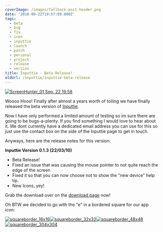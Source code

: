 ```yaml
---
coverImage: /images/fallback-post-header.png
date: '2010-09-22T19:57:09.000Z'
tags:
  - beta
  - bug
  - fix
  - icon
  - inputtie
  - launch
  - patch
  - personal
  - project
  - release
  - version
title: Inputtie - Beta Release!
oldUrl: /inputtie/inputtie-beta-release
---
```


[![](/wp-content/uploads/2010/09/ScreenHunter_01-Sep.-22-19.58.png "ScreenHunter_01 Sep. 22 19.58")](/wp-content/uploads/2010/09/ScreenHunter_01-Sep.-22-19.58.png)

Woooo Hooo! Finally after almost a years worth of toiling we have finally released the beta version of [Inputtie](https://www.inputtie.com).

<!-- more -->

Now I have only performed a limited amount of testing so im sure there are going to be bugs-a-plenty. If you find something I would love to hear about it. We dont currently have a dedicated email address you can use for this so just use the contact box on the side of the inputtie page to get in touch.

Anyways, here are the release notes for this version:

**Inputtie Version 0.1.3 (22/03/10)**

- Beta Release!
- Fixed an issue that was causing the mouse pointer to not quite reach the edge of the screen
- Fixed it so that you can now choose not to show the "new device" help tip.
- New Icons, yey!

Grab the download over on the [download page](https://www.inputtie.com/download/) now!

Oh BTW we decided to go with the "e" in a bordered square for our app icon:

[![](/wp-content/uploads/2010/09/squareborder_16x16.png "squareborder_16x16")](/wp-content/uploads/2010/09/squareborder_16x16.png)[![](/wp-content/uploads/2010/09/squareborder_32x32.png "squareborder_32x32")](/wp-content/uploads/2010/09/squareborder_32x32.png)[![](/wp-content/uploads/2010/09/squareborder_48x48.png "squareborder_48x48")](/wp-content/uploads/2010/09/squareborder_48x48.png)[![](/wp-content/uploads/2010/09/squareborder_304x3041.png "squareborder_304x304")](/wp-content/uploads/2010/09/squareborder_304x3041.png)
